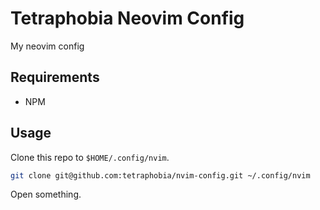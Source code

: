 # Tetraphobia Neovim Config
My neovim config
## Requirements
- NPM

## Usage
Clone this repo to `$HOME/.config/nvim`.

```bash
git clone git@github.com:tetraphobia/nvim-config.git ~/.config/nvim
```

Open something.
